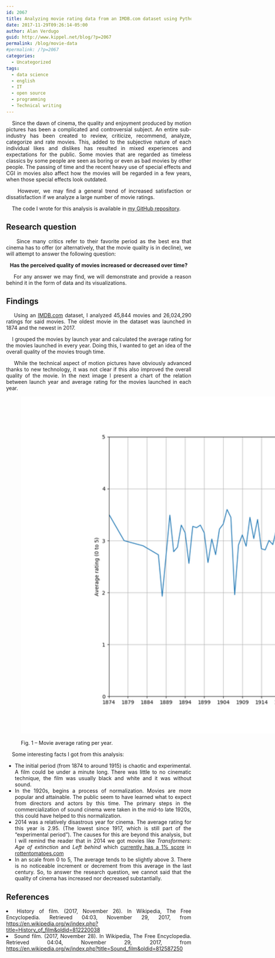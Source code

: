 ```yaml
---
id: 2067
title: Analyzing movie rating data from an IMDB.com dataset using Python, Pandas and Matplotlib
date: 2017-11-29T09:26:14-05:00
author: Alan Verdugo
guid: http://www.kippel.net/blog/?p=2067
permalink: /blog/movie-data
#permalink: /?p=2067
categories:
  - Uncategorized
tags:
  - data science
  - english
  - IT
  - open source
  - programming
  - Technical writing
---
```

<p style="text-align: justify;">
      Since the dawn of cinema, the quality and enjoyment produced by motion pictures has been a complicated and controversial subject. An entire sub-industry has been created to review, criticize, recommend, analyze, categorize and rate movies. This, added to the subjective nature of each individual likes and dislikes has resulted in mixed experiences and expectations for the public. Some movies that are regarded as timeless classics by some people are seen as boring or even as bad movies by other people. The passing of time and the recent heavy use of special effects and CGI in movies also affect how the movies will be regarded in a few years, when those special effects look outdated.
</p>

<p style="text-align: justify;">
      However, we may find a general trend of increased satisfaction or dissatisfaction if we analyze a large number of movie ratings.
</p>

    The code I wrote for this analysis is available in <a href="https://github.com/alanverdugo/movies_analysis" target="_blank" rel="noopener">my GitHub repository</a>.

<h2 style="text-align: justify;">
  <a id="user-content-research-question" class="anchor" href="https://github.com/alanverdugo/movies_analysis#research-question" aria-hidden="true"></a>Research question
</h2>

<p style="text-align: justify;">
      Since many critics refer to their favorite period as the best era that cinema has to offer (or alternatively, that the movie quality is in decline), we will attempt to answer the following question:
</p>

<p style="text-align: center;">
  <strong>Has the perceived quality of movies increased or decreased over time?</strong>
</p>

<p style="text-align: justify;">
      For any answer we may find, we will demonstrate and provide a reason behind it in the form of data and its visualizations.
</p>

<h2 style="text-align: justify;">
  <a id="user-content-findings" class="anchor" href="https://github.com/alanverdugo/movies_analysis#findings" aria-hidden="true"></a>Findings
</h2>

<p style="text-align: justify;">
      Using an <a href="http://www.imdb.com/" rel="nofollow">IMDB.com</a> dataset, I analyzed 45,844 movies and 26,024,290 ratings for said movies. The oldest movie in the dataset was launched in 1874 and the newest in 2017.
</p>

<p style="text-align: justify;">
      I grouped the movies by launch year and calculated the average rating for the movies launched in every year. Doing this, I wanted to get an idea of the overall quality of the movies trough time.
</p>

<p style="text-align: justify;">
      While the technical aspect of motion pictures have obviously advanced thanks to new technology, it was not clear if this also improved the overall quality of the movie. In the next image I present a chart of the relation between launch year and average rating for the movies launched in each year.
</p><figure id="attachment_2068" aria-describedby="caption-attachment-2068" style="width: 1916px" class="wp-caption aligncenter">

[<img class="size-full wp-image-2068" src="https://raw.githubusercontent.com/alanverdugo/alanverdugo.github.io/master/wp-content/uploads/2017/11/movie_average_per_year.png" alt="Fig. 1 - Movie average rating per year." width="1916" height="916" />](https://raw.githubusercontent.com/alanverdugo/alanverdugo.github.io/master/wp-content/uploads/2017/11/movie_average_per_year.png)<figcaption id="caption-attachment-2068" class="wp-caption-text">Fig. 1 &#8211; Movie average rating per year.</figcaption></figure> 

<p style="text-align: justify;">
      Some interesting facts I got from this analysis:
</p>

<ul style="text-align: justify;">
  <li>
    The initial period (from 1874 to around 1915) is chaotic and experimental. A film could be under a minute long. There was little to no cinematic technique, the film was usually black and white and it was without sound.
  </li>
  <li>
    In the 1920s, begins a process of normalization. Movies are more popular and attainable. The public seem to have learned what to expect from directors and actors by this time. The primary steps in the commercialization of sound cinema were taken in the mid-to late 1920s, this could have helped to this normalization.
  </li>
  <li>
    2014 was a relatively disastrous year for cinema. The average rating for this year is 2.95. (The lowest since 1917, which is still part of the “experimental period”). The causes for this are beyond this analysis, but I will remind the reader that in 2014 we got movies like <em>Transformers: Age of extinction</em> and <em>Left behind</em> which <a href="https://www.rottentomatoes.com/m/left_behind_2014" target="_blank" rel="noopener">currently has a 1% score</a> in <a href="https://www.rottentomatoes.com/" rel="nofollow">rottentomatoes.com</a>
  </li>
  <li>
    In an scale from 0 to 5, The average tends to be slightly above 3. There is no noticeable increment or decrement from this average in the last century. So, to answer the research question, we cannot said that the quality of cinema has increased nor decreased substantially.
  </li>
</ul>

<h2 style="text-align: justify;">
  <a id="user-content-references" class="anchor" href="https://github.com/alanverdugo/movies_analysis#references" aria-hidden="true"></a>References
</h2>

<li style="text-align: justify;">
  History of film. (2017, November 26). In Wikipedia, The Free Encyclopedia. Retrieved 04:03, November 29, 2017, from <a href="https://en.wikipedia.org/w/index.php?title=History_of_film&oldid=812220038" rel="nofollow">https://en.wikipedia.org/w/index.php?title=History_of_film&oldid=812220038</a>
</li>
<li style="text-align: justify;">
  Sound film. (2017, November 28). In Wikipedia, The Free Encyclopedia. Retrieved 04:04, November 29, 2017, from <a href="https://en.wikipedia.org/w/index.php?title=Sound_film&oldid=812587250" rel="nofollow">https://en.wikipedia.org/w/index.php?title=Sound_film&oldid=812587250</a>
</li>